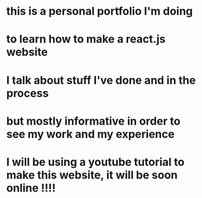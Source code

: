 # this is a personal portfolio I'm doing
# to learn how to make a react.js website
# I talk about stuff I've done and in the process
# but mostly informative in order to see my work and my experience

# I will be using a youtube tutorial to make this website, it will be soon online !!!!